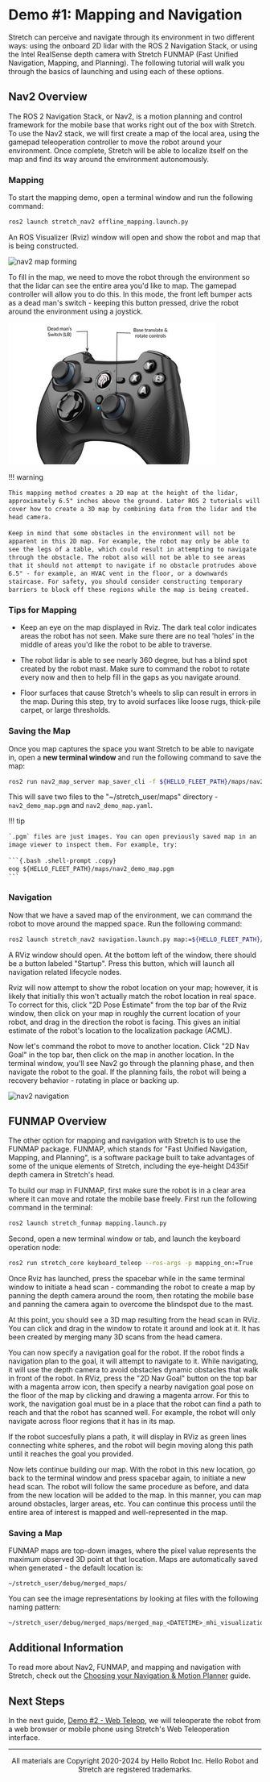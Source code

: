 # Demo #1: Mapping and Navigation

Stretch can perceive and navigate through its environment in two different ways: using the onboard 2D lidar with the ROS 2 Navigation Stack, or using the Intel RealSense depth camera with Stretch FUNMAP (Fast Unified Navigation, Mapping, and Planning). The following tutorial will walk you through the basics of launching and using each of these options. 

## Nav2 Overview

The ROS 2 Navigation Stack, or Nav2, is a motion planning and control framework for the mobile base that works right out of the box with Stretch. To use the Nav2 stack, we will first create a map of the local area, using the gamepad teleoperation controller to move the robot around your environment. Once complete, Stretch will be able to localize itself on the map and find its way around the environment autonomously.

### Mapping

To start the mapping demo, open a terminal window and run the following command:

```{.bash .shell-prompt .copy}
ros2 launch stretch_nav2 offline_mapping.launch.py
```

An ROS Visualizer (Rviz) window will open and show the robot and map that is being constructed.

![nav2 map forming](./images/demos_nav2_map_forming.gif)

To fill in the map, we need to move the robot through the environment so that the lidar can see the entire area you'd like to map. The gamepad controller will allow you to do this. In this mode, the front left bumper acts as a dead man's switch - keeping this button pressed, drive the robot around the environment using a joystick.

![nav2 controller deadman switch](./images/demo_nav2_deadman_switch.png)

!!! warning

    This mapping method creates a 2D map at the height of the lidar, approximately 6.5" inches above the ground. Later ROS 2 tutorials will cover how to create a 3D map by combining data from the lidar and the head camera.

    Keep in mind that some obstacles in the environment will not be apparent in this 2D map. For example, the robot may only be able to see the legs of a table, which could result in attempting to navigate through the obstacle. The robot also will not be able to see areas that it should not attempt to navigate if no obstacle protrudes above 6.5" - for example, an HVAC vent in the floor, or a downwards staircase. For safety, you should consider constructing temporary barriers to block off these regions while the map is being created.

### Tips for Mapping

 - Keep an eye on the map displayed in Rviz. The dark teal color indicates areas the robot has not seen. Make sure there are no teal 'holes' in the middle of areas you'd like the robot to be able to traverse. 

 - The robot lidar is able to see nearly 360 degree, but has a blind spot created by the robot mast. Make sure to command the robot to rotate every now and then to help fill in the gaps as you navigate around.

 - Floor surfaces that cause Stretch's wheels to slip can result in errors in the map. During this step, try to avoid surfaces like loose rugs, thick-pile carpet, or large thresholds.

### Saving the Map

Once you map captures the space you want Stretch to be able to navigate in, open a **new terminal window** and run the following command to save the map:

```{.bash .shell-prompt .copy}
ros2 run nav2_map_server map_saver_cli -f ${HELLO_FLEET_PATH}/maps/nav2_demo_map`
```

This will save two files to the "~/stretch_user/maps" directory - `nav2_demo_map.pgm` and `nav2_demo_map.yaml`.

!!! tip

    `.pgm` files are just images. You can open previously saved map in an image viewer to inspect them. For example, try:

    ```{.bash .shell-prompt .copy}
    eog ${HELLO_FLEET_PATH}/maps/nav2_demo_map.pgm
    ```

### Navigation

Now that we have a saved map of the environment, we can command the robot to move around the mapped space. Run the following command:

```{.bash .shell-prompt .copy}
ros2 launch stretch_nav2 navigation.launch.py map:=${HELLO_FLEET_PATH}/maps/nav2_demo_map.yaml
```

A RViz window should open. At the bottom left of the window, there should be a button labeled "Startup". Press this button, which will launch all navigation related lifecycle nodes. 

Rviz will now attempt to show the robot location on your map; however, it is likely that initially this won't actually match the robot location in real space. To correct for this, click "2D Pose Estimate" from the top bar of the Rviz window, then click on your map in roughly the current location of your robot, and drag in the direction the robot is facing. This gives an initial estimate of the robot's location to the localization package (ACML).

Now let's command the robot to move to another location. Click "2D Nav Goal" in the top bar, then click on the map in another location. In the terminal window, you'll see Nav2 go through the planning phase, and then navigate the robot to the goal. If the planning fails, the robot will being a recovery behavior - rotating in place or backing up.

![nav2 navigation](./images/demos_nav2_navigation.gif)

## FUNMAP Overview

The other option for mapping and navigation with Stretch is to use the FUNMAP package. FUNMAP, which stands for "Fast Unified Navigation, Mapping, and Planning", is a software package built to take advantages of some of the unique elements of Stretch, including the eye-height D435if depth camera in Stretch's head.

To build our map in FUNMAP, first make sure the robot is in a clear area where it can move and rotate the mobile base freely. First run the following command in the terminal:

```{.bash .shell-prompt .copy}
ros2 launch stretch_funmap mapping.launch.py
```

Second, open a new terminal window or tab, and launch the keyboard operation node:

```{.bash .shell-prompt .copy}
ros2 run stretch_core keyboard_teleop --ros-args -p mapping_on:=True
```

Once Rviz has launched, press the spacebar while in the same terminal window to initiate a head scan - commanding the robot to create a map by panning the depth camera around the room, then rotating the mobile base and panning the camera again to overcome the blindspot due to the mast.

At this point, you should see a 3D map resulting from the head scan in RViz. You can click and drag in the window to rotate it around and look at it. It has been created by merging many 3D scans from the head camera.

You can now specify a navigation goal for the robot. If the robot finds a navigation plan to the goal, it will attempt to navigate to it. While navigating, it will use the depth camera to avoid obstacles dynamic obstacles that walk in front of the robot. In RViz, press the "2D Nav Goal" button on the top bar with a magenta arrow icon, then specify a nearby navigation goal pose on the floor of the map by clicking and drawing a magenta arrow. For this to work, the navigation goal must be in a place that the robot can find a path to reach and that the robot has scanned well. For example, the robot will only navigate across floor regions that it has in its map.

If the robot succesfully plans a path, it will display in RViz as green lines connecting white spheres, and the robot will begin moving along this path until it reaches the goal you provided.

Now lets continue building our map. With the robot in this new location, go back to the terminal window and press spacebar again, to initiate a new head scan. The robot will follow the same procedure as before, and data from the new location will be added to the map. In this manner, you can map around obstacles, larger areas, etc. You can continue this process until the entire area of interest is mapped and well-represented in the map.

<!--
#### Reach Planning

Unlike Nav2, FUNMAP also contains a manipulation planner that can move the robot's lift, arm, and wrist. To see the reach planning in action, click on the "Publish Point" button at the top of the Rviz window, then select a point on a surface (tabletop or floor work well) on the map. FUNMAP will attempt to generate a navigation and manipulation plan to reach Stretch's gripper close to the selected 3D location.

GIF

-->

### Saving a Map

FUNMAP maps are top-down images, where the pixel value represents the maximum observed 3D point at that location. Maps are automatically saved when generated - the default location is: 

```
~/stretch_user/debug/merged_maps/
```

You can see the image representations by looking at files with the following naming pattern:

```
~/stretch_user/debug/merged_maps/merged_map_<DATETIME>_mhi_visualization.png
```

## Additional Information

To read more about Nav2, FUNMAP, and mapping and navigation with Stretch, check out the [Choosing your Navigation & Motion Planner](#TODO) guide.

## Next Steps

In the next guide, [Demo #2 - Web Teleop](./demos_web_teleop.md), we will teleoperate the robot from a web browser or mobile phone using Stretch's Web Teleoperation interface.

<!-- TODO:

---

## Troubleshooting

If you're having trouble with the steps in the guide, please check the following tips:

### TODO
 -->

------
<div align="center"> All materials are Copyright 2020-2024 by Hello Robot Inc. Hello Robot and Stretch are registered trademarks.</div>
